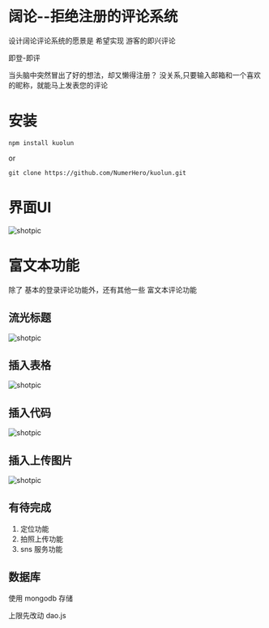 # 阔论--拒绝注册的评论系统

设计阔论评论系统的愿景是 希望实现 游客的即兴评论

即登-即评

当头脑中突然冒出了好的想法，却又懒得注册？ 没关系,只要输入邮箱和一个喜欢的昵称，就能马上发表您的评论

# 安装

```
npm install kuolun
```

or 

```
git clone https://github.com/NumerHero/kuolun.git
```

# 界面UI

![shotpic](http://numerhero.github.io/assets/download/kuolun/ui.png)

# 富文本功能

除了 基本的登录评论功能外，还有其他一些 富文本评论功能

## 流光标题

![shotpic](http://numerhero.github.io/assets/download/kuolun/insert-h1.gif)

## 插入表格

![shotpic](http://numerhero.github.io/assets/download/kuolun/insert-table.gif)

## 插入代码

![shotpic](http://numerhero.github.io/assets/download/kuolun/code-highlight.gif)

## 插入上传图片

![shotpic](http://numerhero.github.io/assets/download/kuolun/upload.gif)

## 有待完成

1. 定位功能
2. 拍照上传功能
3. sns 服务功能

## 数据库

使用 mongodb 存储

上限先改动 dao.js

